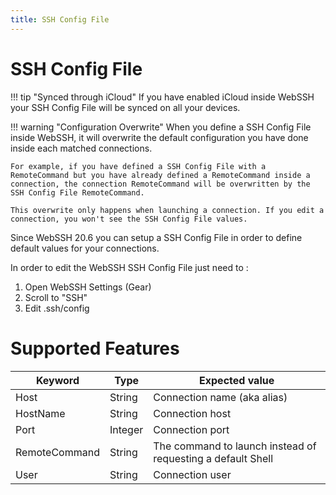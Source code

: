 ```yaml
---
title: SSH Config File
---
```


# SSH Config File

!!! tip "Synced through iCloud"
    If you have enabled iCloud inside WebSSH your SSH Config File will be synced on all your devices.

!!! warning "Configuration Overwrite"
    When you define a SSH Config File inside WebSSH, it will overwrite the default configuration you have done inside each matched connections.

    For example, if you have defined a SSH Config File with a RemoteCommand but you have already defined a RemoteCommand inside a connection, the connection RemoteCommand will be overwritten by the SSH Config File RemoteCommand.

    This overwrite only happens when launching a connection. If you edit a connection, you won't see the SSH Config File values.

Since WebSSH 20.6 you can setup a SSH Config File in order to define default values for your connections.

In order to edit the WebSSH SSH Config File just need to :

1. Open WebSSH Settings (Gear)
2. Scroll to "SSH"
3.  Edit .ssh/config

# Supported Features
| Keyword | Type | Expected value |
| --- | --- | --- |
| Host | String | Connection name (aka alias) |
| HostName | String | Connection host |
| Port | Integer | Connection port |
| RemoteCommand | String | The command to launch instead of requesting a default Shell |
| User | String | Connection user |